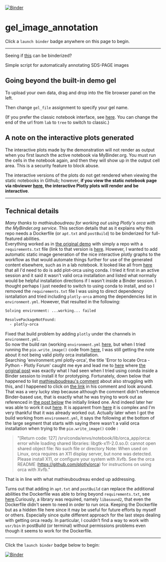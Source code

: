 [![Binder](https://mybinder.org/badge_logo.svg)](https://mybinder.org/v2/gh/fomightez/gel_image_annotation/master?urlpath=lab/tree/index.ipynb)

# gel_image_annotation

Click a `launch binder` badge anywhere on this page to begin.

---

Seeing if [this](https://twitter.com/Steve_Harborne/status/1133064277445627904) can be binderized?

Simple script for automatically annotating SDS-PAGE images 



## Going beyond the built-in demo gel

To upload your own data, drag and drop into the file browser panel on the left.

Then change `gel_file` assignment to specify your gel name.

(If you prefer the classic notebook interface, see [here](https://github.com/binder-examples/jupyterlab#start-jupyterlab-after-you-start-your-binder). You can change the end of the url from `lab` to `tree` to switch to classic.)


## A note on the interactive plots generated

The interactive plots made by the demonstration will not render as output when you first launch the active notebook via MyBinder.org. You must run the cells in the notebook again, and then they will show up in the output cell area. This is a security feature to block abuse.

The interactive versions of the plots do not get rendered when viewing the static notebooks in Github; however, **if you view the static notebook page via nbviewer [here](https://github.com/fomightez/gel_image_annotation/blob/master/index.ipynb), the interactive Plotly plots will render and be interactive**.


----

## Technical details

*Many thanks to mathieuboudreau for working out using Plotly's orca with the MyBinder.org service.* This section details that as it explains why this repo needs a Dockerfile (or `apt.txt` and `postBuild`) to be binderized for full-featured abilities.  
Everything worked as in [the original demo]((https://twitter.com/Steve_Harborne/status/1133064277445627904)) with simply a repo with a `requirements.txt` file (link to that version is [here](https://github.com/fomightez/gel_image_annotation/tree/4421855f2b3a7d1ea53008456b4393371ec3cb10). However, I wanted to add automatic static image generation of the nice interactive plotly graphs to the workflow as that would automate things further for use of the generated content elsewhere, such as in a lab notebook. It looked like all from [here](https://plot.ly/python/static-image-export/) that all I'd need to do is add plot-orca using conda. I tried it first in an active session and it said it wasn't valid orca installation and listed what normally would be helpful installation directions if I wasn't inside a Binder session. I thought perhaps I just needed to switch to using conda to install, and so I removed the `requirements.txt` file I was using to direct dependency isntallation and tried including `plotly-orca` among the dependencies list in `environment.yml`. However, that resulted in the following:

```bash
Solving environment: ...working... failed

ResolvePackageNotFound:
  - plotly-orca
```

Fixed that build problem by adding `plotly` under the channels in `environment.yml`.  
So now the build ran (working `environment.yml` [here](https://github.com/fomightez/gel_image_annotation/tree/24bf618b43ef1451128868f4d3591efa9549cbdc), but when I tried running the `pio.write_image()` code from [here](https://plot.ly/python/static-image-export/), I was still getting the note about it not being valid plotly orca installation.  
Searching 'environment.yml plotly-orca', the title 'Error to locate Orca - Python - Plotly Forum' caught me eye and lead me to [here](https://community.plot.ly/t/error-to-locate-orca/16729/5) where [the original post](https://community.plot.ly/t/error-to-locate-orca/16729) was exactly what I had seen when I tried using conda inside a Binder session to install it for prototyping. Fortunately, down below that happened to list [mathieuboudreau's comment](https://community.plot.ly/t/error-to-locate-orca/16729/5) about also struggling with this, and I happened to click on [the link](https://github.com/plotly/orca/issues/150#issuecomment-482585518) in his comment and look around. That was a very lucky step because although the comment didn't reference Binder-based use, that is exactly what he was trying to work out as referenced in [the post below](https://github.com/plotly/orca/issues/150#issuecomment-482585956) the initially linked one. And indeed later her was able to work it out [here](https://github.com/plotly/orca/issues/150#issuecomment-483484860). It is apparent from [here](https://github.com/plotly/orca) it is complex and I'm very thankful that it was already worked out.
Actually later when I got the build working from `environment.yml`, it says the following at the bottom of the large segment that starts with saying there wasn't a valid orca installation when trying to the `pio.write_image()` code :
>"[Return code: 127]
/srv/conda/envs/notebook/lib/orca_app/orca: error while loading shared libraries: libgtk-x11-2.0.so.0: cannot open shared object file: No such file or directory
Note: When used on Linux, orca requires an X11 display server, but none was
detected. Please install X11, or configure your system with Xvfb. See
the orca README (https://github.com/plotly/orca) for instructions on using
orca with Xvfb."

That is in line with what mathieuboudreau ended up addressing.

Turns out that adding in `apt.txt` and `postBuild` can replace the additional abilities the Dockerfile was able to bring beyond `requirements.txt`, see [here](https://discourse.jupyter.org/t/using-plotlys-orca-to-generate-static-plots-in-binder-served-sessions/1232/3).Curiously, a library was required, namely `libasound2`, that even the Dockerfile didn't seem to need in order to run orca. Keeping the Dockerfile but as a hidden file here since it may be useful for future efforts by myself or others. Especially since quite different approach for the last steps dealing with getting orca ready. In particular, I couldn't find a way to work with `usr/bin` in postBuild (or terminal) without permissions problems even though it seems to work for the Dockerfile. 

----

Click the `launch binder` badge below to begin:

[![Binder](https://mybinder.org/badge_logo.svg)](https://mybinder.org/v2/gh/fomightez/gel_image_annotation/master?urlpath=lab/tree/index.ipynb)

